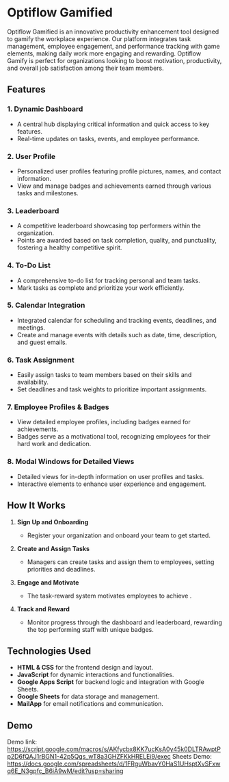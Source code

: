 # Optiflow Gamified

Optiflow Gamified is an innovative productivity enhancement tool designed to gamify the workplace experience. Our platform integrates task management, employee engagement, and performance tracking with game elements, making daily work more engaging and rewarding. Optiflow Gamify is perfect for organizations looking to boost motivation, productivity, and overall job satisfaction among their team members.

## Features

### 1. **Dynamic Dashboard**
   - A central hub displaying critical information and quick access to key features.
   - Real-time updates on tasks, events, and employee performance.

### 2. **User Profile**
   - Personalized user profiles featuring profile pictures, names, and contact information.
   - View and manage badges and achievements earned through various tasks and milestones.

### 3. **Leaderboard**
   - A competitive leaderboard showcasing top performers within the organization.
   - Points are awarded based on task completion, quality, and punctuality, fostering a healthy competitive spirit.

### 4. **To-Do List**
   - A comprehensive to-do list for tracking personal and team tasks.
   - Mark tasks as complete and prioritize your work efficiently.

### 5. **Calendar Integration**
   - Integrated calendar for scheduling and tracking events, deadlines, and meetings.
   - Create and manage events with details such as date, time, description, and guest emails.

### 6. **Task Assignment**
   - Easily assign tasks to team members based on their skills and availability.
   - Set deadlines and task weights to prioritize important assignments.

### 7. **Employee Profiles & Badges**
   - View detailed employee profiles, including badges earned for achievements.
   - Badges serve as a motivational tool, recognizing employees for their hard work and dedication.

### 8. **Modal Windows for Detailed Views**
   - Detailed views for in-depth information on user profiles and tasks.
   - Interactive elements to enhance user experience and engagement.

## How It Works

1. **Sign Up and Onboarding**
   - Register your organization and onboard your team to get started.

2. **Create and Assign Tasks**
   - Managers can create tasks and assign them to employees, setting priorities and deadlines.

3. **Engage and Motivate**
   - The task-reward system motivates employees to achieve .

4. **Track and Reward**
   - Monitor progress through the dashboard and leaderboard, rewarding the top performing staff with unique badges.

## Technologies Used

- **HTML & CSS** for the frontend design and layout.
- **JavaScript** for dynamic interactions and functionalities.
- **Google Apps Script** for backend logic and integration with Google Sheets.
- **Google Sheets** for data storage and management.
- **MailApp** for email notifications and communication.

## Demo

Demo link: https://script.google.com/macros/s/AKfycbx8KK7ucKsA0y45k0DLTRAwptPp2D6fQAJ1rBGN1-42p5Qgs_wT8a3GHZFKkHRELEi9/exec
Sheets Demo: https://docs.google.com/spreadsheets/d/1FRguWbavY0HaS1UHsptXvSFxwq6E_N3gpfc_B6iA9wM/edit?usp=sharing
